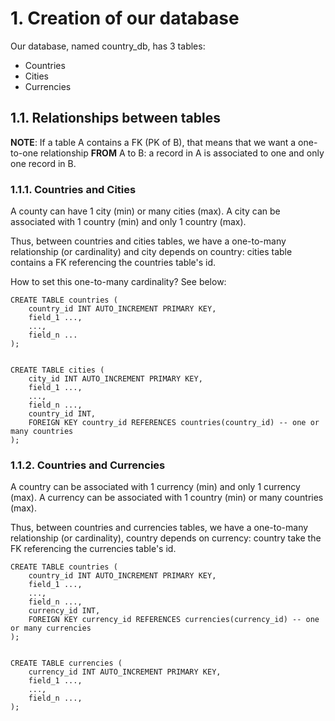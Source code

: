 # 1. Creation of our database

Our database, named country_db, has 3 tables:
* Countries
* Cities
* Currencies

## 1.1. Relationships between tables


**NOTE**: If a table A contains a FK (PK of B), that means that we want a one-to-one relationship **FROM** A to B: a record in A is associated to one and only one record in B.

### 1.1.1. Countries and Cities

A county can have 1 city (min) or many cities (max).
A city can be associated with 1 country (min) and only 1 country (max).

Thus, between countries and cities tables, we have a one-to-many relationship (or cardinality) and city depends on country: cities table contains a FK referencing the countries table's id.

How to set this one-to-many cardinality? See below:

```
CREATE TABLE countries (
    country_id INT AUTO_INCREMENT PRIMARY KEY,
    field_1 ...,
    ...,
    field_n ...
);


CREATE TABLE cities (
    city_id INT AUTO_INCREMENT PRIMARY KEY,
    field_1 ...,
    ...,
    field_n ...,
    country_id INT,
    FOREIGN KEY country_id REFERENCES countries(country_id) -- one or many countries
);
```


### 1.1.2. Countries and Currencies

A country can be associated with 1 currency (min) and only 1 currency (max).
A currency can be associated with 1 country (min) or many countries (max).

Thus, between countries and currencies tables, we have a one-to-many relationship (or cardinality), country depends on currency: country take the FK referencing the currencies table's id.

```
CREATE TABLE countries (
    country_id INT AUTO_INCREMENT PRIMARY KEY,
    field_1 ...,
    ...,
    field_n ...,
    currency_id INT,
    FOREIGN KEY currency_id REFERENCES currencies(currency_id) -- one or many currencies
);


CREATE TABLE currencies (
    currency_id INT AUTO_INCREMENT PRIMARY KEY,
    field_1 ...,
    ...,
    field_n ...,
);
```

